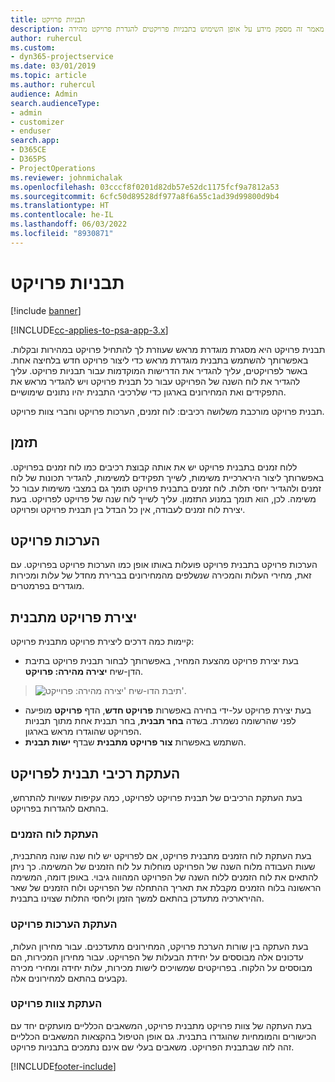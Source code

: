 ```yaml
---
title: תבניות פרויקט
description: מאמר זה מספק מידע על אופן השימוש בתבניות פרויקטים להגדרת פרויקט מהירה.
author: ruhercul
ms.custom:
- dyn365-projectservice
ms.date: 03/01/2019
ms.topic: article
ms.author: ruhercul
audience: Admin
search.audienceType:
- admin
- customizer
- enduser
search.app:
- D365CE
- D365PS
- ProjectOperations
ms.reviewer: johnmichalak
ms.openlocfilehash: 03cccf8f0201d82db57e52dc1175fcf9a7812a53
ms.sourcegitcommit: 6cfc50d89528df977a8f6a55c1ad39d99800d9b4
ms.translationtype: HT
ms.contentlocale: he-IL
ms.lasthandoff: 06/03/2022
ms.locfileid: "8930871"
---
```

# <a name="project-templates"></a>תבניות פרויקט 

[!include [banner](../includes/psa-now-project-operations.md)]

[!INCLUDE[cc-applies-to-psa-app-3.x](../includes/cc-applies-to-psa-app-3x.md)]

תבנית פרויקט היא מסגרת מוגדרת מראש שעוזרת לך להתחיל פרויקט במהירות ובקלות. באפשרותך להשתמש בתבנית מוגדרת מראש כדי ליצור פרויקט חדש בלחיצה אחת. באשר לפרויקטים, עליך להגדיר את הדרישות המוקדמות עבור תבניות פרויקט. עליך להגדיר את לוח השנה של הפרויקט עבור כל תבנית פרויקט ויש להגדיר מראש את התפקידים ואת המחירונים בארגון כדי שלרכיבי התבנית יהיו נתונים שימושיים.

תבנית פרויקט מורכבת משלושה רכיבים: לוח זמנים, הערכות פרויקט וחברי צוות פרויקט.

## <a name="schedule"></a>תזמן

ללוח זמנים בתבנית פרויקט יש את אותה קבוצת רכיבים כמו לוח זמנים בפרויקט. באפשרותך ליצור הירארכיית משימות, לשייך תפקידים למשימות, להגדיר תכונות של לוח זמנים ולהגדיר יחסי תלות. לוח זמנים בתבנית פרויקט תומך גם במצבי משימות עבור כל משימה. לכן, הוא תומך במנוע התזמון. עליך לשייך לוח שנה של פרויקט לפרויקט. בעת יצירת לוח זמנים לעבודה, אין כל הבדל בין תבנית פרויקט ופרויקט.

## <a name="project-estimates"></a>הערכות פרויקט

הערכות פרויקט בתבנית פרויקט פועלות באותו אופן כמו הערכות פרויקט בפרויקט. עם זאת, מחירי העלות והמכירה שנשלפים מהמחירונים בברירת מחדל של עלות ומכירות מוגדרים בפרמטרים.

## <a name="creating-a-project-from-a-template"></a>יצירת פרויקט מתבנית
 
קיימות כמה דרכים ליצירת פרויקט מתבנית פרויקט:

- בעת יצירת פרויקט מהצעת המחיר, באפשרותך לבחור תבנית פרויקט בתיבת הדן-שיח **יצירה מהירה: פרויקט**.

> ![תיבת הדו-שיח 'יצירה מהירה: פרוייקט'.](media/project-11.png)

- בעת יצירת פרויקט על-ידי בחירה באפשרות **פרויקט חדש**, הדף **פרויקט** מופיעה לפני שהרשומה נשמרת. בשדה **בחר תבנית**, בחר תבנית אחת מתוך תבניות הפרויקט שהוגדרו מראש בארגון.
- השתמש באפשרות **צור פרויקט מתבנית** שבדף **ישות תבנית**.

## <a name="copying-components-of-template-to-project"></a>העתקת רכיבי תבנית לפרויקט

בעת העתקת הרכיבים של תבנית פרויקט לפרויקט, כמה עקיפות עשויות להתרחש, בהתאם להגדרות בפרויקט.

### <a name="copying-the-schedule"></a>העתקת לוח הזמנים

בעת העתקת לוח הזמנים מתבנית פרויקט, אם לפרויקט יש לוח שנה שונה מהתבנית, שעות העבודה מלוח השנה של הפרויקט מוחלות על לוח הזמנים של המשימה. כך ניתן להתאים את לוח הזמנים ללוח השנה של הפרויקט המהווה גיבוי. באופן דומה, המשימה הראשונה בלוח הזמנים מקבלת את תאריך ההתחלה של הפרויקט ולוח הזמנים של שאר ההירארכיה מתעדכן בהתאם למשך הזמן וליחסי התלות שצוינו בתבנית. 

### <a name="copying-project-estimates"></a>העתקת הערכות פרויקט 

בעת העתקה בין שורות הערכת פרויקט, המחירונים מתעדכנים. עבור מחירון העלות, עדכונים אלה מבוססים על יחידת הבעלות של הפרויקט. עבור מחירון המכירות, הם מבוססים על הלקוח. בפרויקטים שמשויכים לישות מכירות, עלות יחידה ומחירי מכירה נקבעים בהתאם למחירונים אלה.

### <a name="copying-a-project-team"></a>העתקת צוות פרויקט

בעת העתקה של צוות פרויקט מתבנית פרויקט, המשאבים הכלליים מועתקים יחד עם הכישורים והמומחיות שהוגדרו בתבנית. גם אופן הטיפול בהקצאות המשאבים הכלליים זהה לזה שבתבנית הפרויקט. משאבים בעלי שם אינם נתמכים בתבניות פרויקט.


[!INCLUDE[footer-include](../includes/footer-banner.md)]
